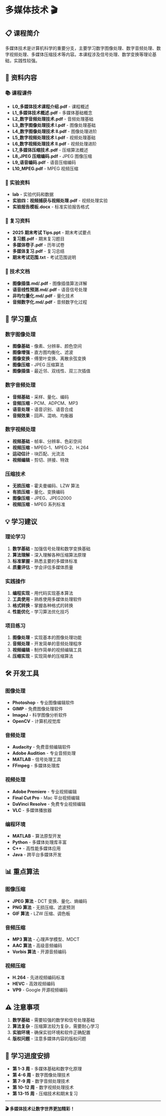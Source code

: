 # 多媒体技术 🎬

## 📋 课程简介

多媒体技术是计算机科学的重要分支，主要学习数字图像处理、数字音频处理、数字视频处理、多媒体压缩技术等内容。本课程涉及信号处理、数学变换等理论基础，实践性较强。

## 📁 资料内容

### 📚 课程课件

- **L0\_多媒体技术课程介绍.pdf** - 课程概述
- **L1\_多媒体技术概述.pdf** - 多媒体基础概念
- **L2\_数字音频处理技术.pdf** - 音频处理基础
- **L3\_数字图像处理技术 I.pdf** - 图像处理基础
- **L4\_数字图像处理技术 II.pdf** - 图像处理进阶
- **L5\_数字视频处理技术 I.pdf** - 视频处理基础
- **L6\_数字视频处理技术 II.pdf** - 视频处理进阶
- **L7\_多媒体压缩技术.pdf** - 压缩算法概述
- **L8_JPEG 压缩编码.pdf** - JPEG 图像压缩
- **L9\_语音编码.pdf** - 语音压缩编码
- **L10_MPEG.pdf** - MPEG 视频压缩

### 🧪 实验资料

- **lab** - 实验代码和数据
- **实验四：视频捕获与视频处理.pdf** - 视频处理实验
- **实验报告模板.docx** - 标准实验报告格式

### 📝 复习资料

- **2025 期末考试 Tips.ppt** - 期末考试要点
- **复习题.pdf** - 期末复习题目
- **多媒体卷子.pdf** - 历年试卷
- **多媒体复习.pdf** - 复习总结
- **期末考试范围.txt** - 考试范围说明

### 📄 技术文档

- **图像插值.md/.pdf** - 图像插值算法详解
- **语音线性预测.md/.pdf** - 语音信号处理
- **非均匀量化.md/.pdf** - 量化技术
- **音频数字化.md/.pdf** - 音频数字化过程

## 🎯 学习重点

### 数字图像处理

- **图像基础** - 像素、分辨率、颜色空间
- **图像增强** - 直方图均衡化、滤波
- **图像变换** - 傅里叶变换、离散余弦变换
- **图像压缩** - JPEG 压缩算法
- **图像插值** - 最近邻、双线性、双三次插值

### 数字音频处理

- **音频基础** - 采样、量化、编码
- **音频压缩** - PCM、ADPCM、MP3
- **语音处理** - 语音识别、语音合成
- **音频效果** - 回声、混响、均衡器

### 数字视频处理

- **视频基础** - 帧率、分辨率、色彩空间
- **视频压缩** - MPEG-1、MPEG-2、H.264
- **运动估计** - 块匹配、光流法
- **视频编辑** - 剪切、拼接、特效

### 压缩技术

- **无损压缩** - 霍夫曼编码、LZW 算法
- **有损压缩** - 量化、变换编码
- **图像压缩** - JPEG、JPEG2000
- **视频压缩** - MPEG 系列标准

## 💡 学习建议

### 理论学习

1. **数学基础** - 加强信号处理和数学变换基础
2. **算法理解** - 深入理解各种压缩算法原理
3. **标准掌握** - 熟悉主要的多媒体标准
4. **质量评估** - 学会评估多媒体质量

### 实践操作

1. **编程实现** - 用代码实现基本算法
2. **工具使用** - 熟练使用多媒体处理软件
3. **格式转换** - 掌握各种格式的转换
4. **性能优化** - 学习算法优化技巧

### 项目练习

1. **图像处理** - 实现基本的图像处理功能
2. **音频处理** - 开发简单的音频处理程序
3. **视频编辑** - 制作简单的视频编辑工具
4. **压缩实现** - 实现简单的压缩算法

## 🛠️ 开发工具

### 图像处理

- **Photoshop** - 专业图像编辑软件
- **GIMP** - 免费图像处理软件
- **ImageJ** - 科学图像分析软件
- **OpenCV** - 计算机视觉库

### 音频处理

- **Audacity** - 免费音频编辑软件
- **Adobe Audition** - 专业音频处理
- **MATLAB** - 信号处理工具
- **FFmpeg** - 多媒体处理库

### 视频处理

- **Adobe Premiere** - 专业视频编辑
- **Final Cut Pro** - Mac 平台视频编辑
- **DaVinci Resolve** - 免费专业视频编辑
- **VLC** - 多媒体播放器

### 编程环境

- **MATLAB** - 算法原型开发
- **Python** - 多媒体处理库丰富
- **C++** - 高性能多媒体应用
- **Java** - 跨平台多媒体开发

## 📊 重点算法

### 图像压缩

- **JPEG 算法** - DCT 变换、量化、熵编码
- **PNG 算法** - 无损压缩、滤波预测
- **GIF 算法** - LZW 压缩、调色板

### 音频压缩

- **MP3 算法** - 心理声学模型、MDCT
- **AAC 算法** - 高级音频编码
- **Vorbis 算法** - 开源音频编码

### 视频压缩

- **H.264** - 先进视频编码标准
- **HEVC** - 高效视频编码
- **VP9** - Google 开源视频编码

## ⚠️ 注意事项

1. **数学基础** - 需要较强的数学和信号处理基础
2. **算法复杂** - 压缩算法较为复杂，需要耐心学习
3. **实验环境** - 确保实验环境和软件正确配置
4. **版权问题** - 注意多媒体内容的版权问题

## 📅 学习进度安排

- **第 1-3 周** - 多媒体基础和数字化原理
- **第 4-6 周** - 数字图像处理技术
- **第 7-9 周** - 数字音频处理技术
- **第 10-12 周** - 数字视频处理技术
- **第 13-15 周** - 压缩技术和期末复习

---

**🎬 多媒体技术让数字世界更加精彩！**
